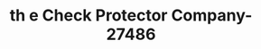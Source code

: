 ---
f_zip-code: 18222
f_state-code: PA
title: th e Check Protector Company-27486
f_phone: 570-788-2317
f_city-only: Sugarloaf
f_address: 28 W. Valley View Drive Sugarloaf
f_location-unique-id: '27486'
slug: th-e-check-protector-company-27486
updated-on: '2024-05-30T13:46:58.046Z'
created-on: '2024-05-30T13:36:59.803Z'
published-on: '2024-05-30T13:54:32.469Z'
f_city-state: cms/city/sugarloaf-pa.md
f_company: cms/company/th-e-check-protector-company.md
f_state: cms/state/pennsylvania.md
layout: '[payday-loan].html'
tags: payday-loan
---